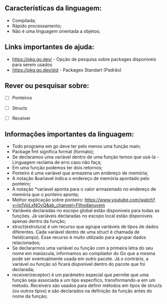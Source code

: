 ## Características da linguagem:
* Compilada;
* Rápido processamento;
* Não é uma linguagem orientada a objetos;

## Links importantes de ajuda:
* https://pkg.go.dev/ - Opção de pesquisa sobre packages disponíveis para serem usados
* https://pkg.go.dev/std - Packages Standart (Padrão)

## Rever ou pesquisar sobre:
- [ ] Ponteiros
- [ ] Structs
- [ ] Receiver



## Informações importantes da linguagem:
* Todo programa em go deve ter pelo menos uma função main;
* Package fmt significa format (formato);
* Se declaramos uma variável dentro de uma função temos que usá-la - Linguagem reclama de erro caso não faça;
* Em uma função podemos ter dois retornos;
* Ponteiro é uma variável que armazena um endereço de memória;
* A notação &variavel indica o endereço de memória apontado pelo ponteiro;
* A notação *variavel aponta para o valor armazenado no endereço de memória que o ponteiro aponta;
* Melhor explicação sobre ponteiro: https://www.youtube.com/watch?v=Ip1VpLxNOvQ&ab_channel=Filhodanuvem
* Variáveis declaradas no escopo global estão disponíveis para todas as funções. Já variáveis declaradas no escopo local estão disponíveis apenas dentro da função;
* struct(estrutura) é um recurso que agrupa variáveis de tipos de dados diferentes. Cada variável dentro de uma struct é chamada de field(campo). Esse recurso é muito utilizado para agrupar dados relacionados;
* Se declararmos uma variável ou função com a primeira letra do seu nome em maiúscula, informamos ao compilador do Go que a mesma pode ser eventualmente usada em outro pacote. Já o contrário, a variável ou função só ficará disponível dentro do pacote que foi declarada;
* receiver(receptor) é um parâmetro especial que permite que uma função seja associada a um tipo específico, transformando-a em um método. Receivers são usados para definir métodos em tipos de structs (ou outros tipos) e são declarados na definição da função antes do nome da função;
